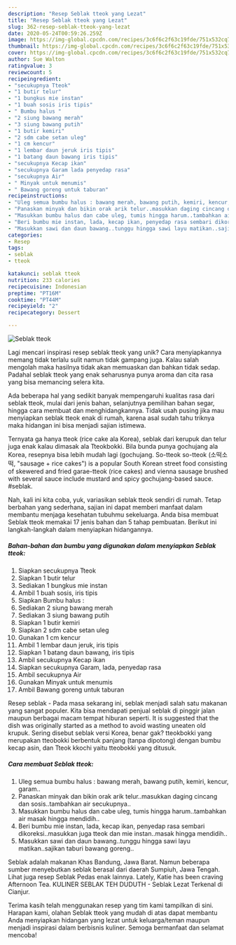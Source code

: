 ```yaml
---
description: "Resep Seblak tteok yang Lezat"
title: "Resep Seblak tteok yang Lezat"
slug: 362-resep-seblak-tteok-yang-lezat
date: 2020-05-24T00:59:26.259Z
image: https://img-global.cpcdn.com/recipes/3c6f6c2f63c19fde/751x532cq70/seblak-tteok-foto-resep-utama.jpg
thumbnail: https://img-global.cpcdn.com/recipes/3c6f6c2f63c19fde/751x532cq70/seblak-tteok-foto-resep-utama.jpg
cover: https://img-global.cpcdn.com/recipes/3c6f6c2f63c19fde/751x532cq70/seblak-tteok-foto-resep-utama.jpg
author: Sue Walton
ratingvalue: 3
reviewcount: 5
recipeingredient:
- "secukupnya Tteok"
- "1 butir telur"
- "1 bungkus mie instan"
- "1 buah sosis iris tipis"
- " Bumbu halus "
- "2 siung bawang merah"
- "3 siung bawang putih"
- "1 butir kemiri"
- "2 sdm cabe setan uleg"
- "1 cm kencur"
- "1 lembar daun jeruk iris tipis"
- "1 batang daun bawang iris tipis"
- "secukupnya Kecap ikan"
- "secukupnya Garam lada penyedap rasa"
- "secukupnya Air"
- " Minyak untuk menumis"
- " Bawang goreng untuk taburan"
recipeinstructions:
- "Uleg semua bumbu halus : bawang merah, bawang putih, kemiri, kencur, garam.."
- "Panaskan minyak dan bikin orak arik telur..masukkan daging cincang dan sosis..tambahkan air secukupnya.."
- "Masukkan bumbu halus dan cabe uleg, tumis hingga harum..tambahkan air masak hingga mendidih.."
- "Beri bumbu mie instan, lada, kecap ikan, penyedap rasa sembari dikoreksi..masukkan juga tteok dan mie instan..masak hingga mendidih.."
- "Masukkan sawi dan daun bawang..tunggu hingga sawi layu matikan..sajikan taburi bawang goreng.."
categories:
- Resep
tags:
- seblak
- tteok

katakunci: seblak tteok 
nutrition: 233 calories
recipecuisine: Indonesian
preptime: "PT16M"
cooktime: "PT44M"
recipeyield: "2"
recipecategory: Dessert

---
```



![Seblak tteok](https://img-global.cpcdn.com/recipes/3c6f6c2f63c19fde/751x532cq70/seblak-tteok-foto-resep-utama.jpg)

Lagi mencari inspirasi resep seblak tteok yang unik? Cara menyiapkannya memang tidak terlalu sulit namun tidak gampang juga. Kalau salah mengolah maka hasilnya tidak akan memuaskan dan bahkan tidak sedap. Padahal seblak tteok yang enak seharusnya punya aroma dan cita rasa yang bisa memancing selera kita.

Ada beberapa hal yang sedikit banyak mempengaruhi kualitas rasa dari seblak tteok, mulai dari jenis bahan, selanjutnya pemilihan bahan segar, hingga cara membuat dan menghidangkannya. Tidak usah pusing jika mau menyiapkan seblak tteok enak di rumah, karena asal sudah tahu triknya maka hidangan ini bisa menjadi sajian istimewa.

Ternyata ga hanya tteok (rice cake ala Korea), seblak dari kerupuk dan telur juga enak kalau dimasak ala Tteokbokki. Bila bunda punya gochujang ala Korea, resepnya bisa lebih mudah lagi (gochujang. So-tteok so-tteok (소떡소떡, &#34;sausage + rice cakes&#34;) is a popular South Korean street food consisting of skewered and fried garae-tteok (rice cakes) and vienna sausage brushed with several sauce include mustard and spicy gochujang-based sauce. #seblak.


Nah, kali ini kita coba, yuk, variasikan seblak tteok sendiri di rumah. Tetap berbahan yang sederhana, sajian ini dapat memberi manfaat dalam membantu menjaga kesehatan tubuhmu sekeluarga. Anda bisa membuat Seblak tteok memakai 17 jenis bahan dan 5 tahap pembuatan. Berikut ini langkah-langkah dalam menyiapkan hidangannya.

<!--inarticleads1-->

##### Bahan-bahan dan bumbu yang digunakan dalam menyiapkan Seblak tteok:

1. Siapkan secukupnya Tteok
1. Siapkan 1 butir telur
1. Sediakan 1 bungkus mie instan
1. Ambil 1 buah sosis, iris tipis
1. Siapkan  Bumbu halus :
1. Sediakan 2 siung bawang merah
1. Sediakan 3 siung bawang putih
1. Siapkan 1 butir kemiri
1. Siapkan 2 sdm cabe setan uleg
1. Gunakan 1 cm kencur
1. Ambil 1 lembar daun jeruk, iris tipis
1. Siapkan 1 batang daun bawang, iris tipis
1. Ambil secukupnya Kecap ikan
1. Siapkan secukupnya Garam, lada, penyedap rasa
1. Ambil secukupnya Air
1. Gunakan  Minyak untuk menumis
1. Ambil  Bawang goreng untuk taburan


Resep seblak - Pada masa sekarang ini, seblak menjadi salah satu makanan yang sangat populer. Kita bisa mendapati penjual seblak di pinggir jalan maupun berbagai macam tempat hiburan seperti. It is suggested that the dish was originally started as a method to avoid wasting uneaten old krupuk. Sering disebut seblak versi Korea, benar gak? tteokbokki yang merupakan tteobokki berbentuk panjang (tanpa dipotong) dengan bumbu kecap asin, dan Tteok kkochi yaitu tteobokki yang ditusuk. 

<!--inarticleads2-->

##### Cara membuat Seblak tteok:

1. Uleg semua bumbu halus : bawang merah, bawang putih, kemiri, kencur, garam..
1. Panaskan minyak dan bikin orak arik telur..masukkan daging cincang dan sosis..tambahkan air secukupnya..
1. Masukkan bumbu halus dan cabe uleg, tumis hingga harum..tambahkan air masak hingga mendidih..
1. Beri bumbu mie instan, lada, kecap ikan, penyedap rasa sembari dikoreksi..masukkan juga tteok dan mie instan..masak hingga mendidih..
1. Masukkan sawi dan daun bawang..tunggu hingga sawi layu matikan..sajikan taburi bawang goreng..


Seblak adalah makanan Khas Bandung, Jawa Barat. Namun beberapa sumber menyebutkan seblak berasal dari daerah Sumpiuh, Jawa Tengah. Lihat juga resep Seblak Pedas enak lainnya. Lately, Katie has been craving Afternoon Tea. KULINER SEBLAK TEH DUDUTH - Seblak Lezat Terkenal di Cianjur. 

Terima kasih telah menggunakan resep yang tim kami tampilkan di sini. Harapan kami, olahan Seblak tteok yang mudah di atas dapat membantu Anda menyiapkan hidangan yang lezat untuk keluarga/teman maupun menjadi inspirasi dalam berbisnis kuliner. Semoga bermanfaat dan selamat mencoba!
